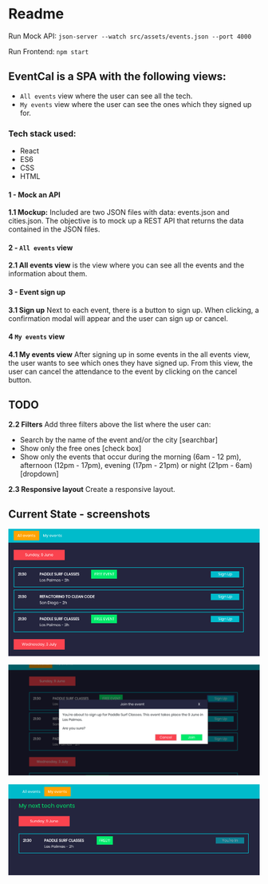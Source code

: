 # Readme

Run Mock API: `json-server --watch src/assets/events.json --port 4000`

Run Frontend: `npm start`

## EventCal is a SPA with the following views:
* `All events` view where the user can see all the tech.
* `My events` view where the user can see the ones which they signed up for.

### Tech stack used:
* React
* ES6
* CSS
* HTML

#### 1 - Mock an API
**1.1 Mockup:** Included are two JSON files with data: events.json and cities.json. The objective is to mock up a REST API that returns the data contained in the JSON files.

#### 2 - `All events` view
**2.1 All events view** is the view where you can see all the events and the information about them.

#### 3 - Event sign up
**3.1 Sign up** Next to each event, there is a button to sign up. When clicking, a
confirmation modal will appear and the user can sign up or cancel. 

#### 4 `My events` view
**4.1 My events view** After signing up in some events in the all events view,
the user wants to see which ones they have signed up. From this view, the user can cancel
the attendance to the event by clicking on the cancel button.

## TODO
**2.2 Filters** Add three filters above the list where the user can:
 - Search by the name of the event and/or the city [searchbar]
 - Show only the free ones [check box]
 - Show only the events that occur during the morning (6am - 12 pm), afternoon (12pm - 17pm), evening (17pm - 21pm) or night (21pm - 6am) [dropdown]

**2.3 Responsive layout** Create a responsive layout.


## Current State - screenshots
![view 1](./src/assets/images/view1.png)

![view 2](./src/assets/images/view2.png)

![view 3](./src/assets/images/view3.png)


